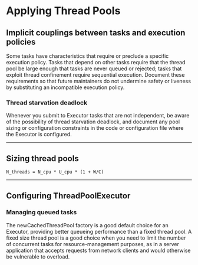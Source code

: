# Applying Thread Pools

## Implicit couplings between tasks and execution policies

Some tasks have characteristics that require or preclude a specific execution policy. Tasks that
depend on other tasks require that the thread pool be large enough that tasks are never queued or
rejected; tasks that exploit thread confinement require sequential execution. Document these
requirements so that future maintainers do not undermine safety or liveness by substituting an
incompatible execution policy.

### Thread starvation deadlock

Whenever you submit to Executor tasks that are not independent, be aware of the possibility of
thread starvation deadlock, and document any pool sizing or configuration constraints in the code
or configuration file where the Executor is configured.

----

## Sizing thread pools

    N_threads = N_cpu * U_cpu * (1 + W/C)

----

## Configuring ThreadPoolExecutor

### Managing queued tasks

The newCachedThreadPool factory is a good default choice for an Executor, providing better
queueing performance than a fixed thread pool. A fixed size thread pool is a good choice when you
need to limit the number of concurrent tasks for resource-management purposes, as in a server
application that accepts requests from network clients and would otherwise be vulnerable to
overload.
